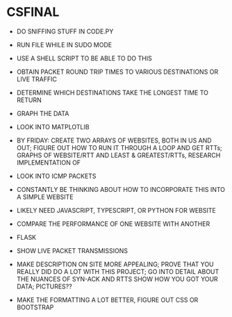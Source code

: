 # CSFINAL
- DO SNIFFING STUFF IN CODE.PY
- RUN FILE WHILE IN SUDO MODE
- USE A SHELL SCRIPT TO BE ABLE TO DO THIS
- OBTAIN PACKET ROUND TRIP TIMES TO VARIOUS DESTINATIONS OR LIVE TRAFFIC
- DETERMINE WHICH DESTINATIONS TAKE THE LONGEST TIME TO RETURN
- GRAPH THE DATA

- LOOK INTO MATPLOTLIB

- BY FRIDAY: CREATE TWO ARRAYS OF WEBSITES, BOTH IN US AND OUT; FIGURE OUT HOW TO RUN IT THROUGH A LOOP AND GET RTTs; GRAPHS OF WEBSITE/RTT AND LEAST & GREATEST/RTTs, RESEARCH IMPLEMENTATION OF 
- LOOK INTO ICMP PACKETS
- CONSTANTLY BE THINKING ABOUT HOW TO INCORPORATE THIS INTO A SIMPLE WEBSITE
- LIKELY NEED JAVASCRIPT, TYPESCRIPT, OR PYTHON FOR WEBSITE
- COMPARE THE PERFORMANCE OF ONE WEBSITE WITH ANOTHER

- FLASK

- SHOW LIVE PACKET TRANSMISSIONS
- MAKE DESCRIPTION ON SITE MORE APPEALING; PROVE THAT YOU REALLY DID DO A LOT WITH THIS PROJECT; GO INTO DETAIL ABOUT THE NUANCES OF SYN-ACK AND RTTS SHOW HOW YOU GOT YOUR DATA; PICTURES??
- MAKE THE FORMATTING A LOT BETTER, FIGURE OUT CSS OR BOOTSTRAP


